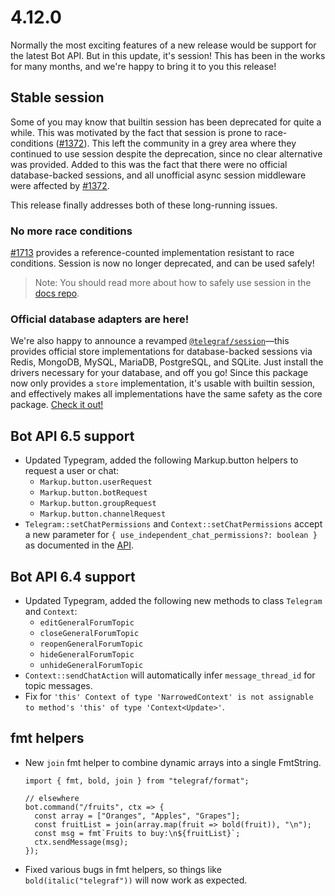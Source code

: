 # 4.12.0

Normally the most exciting features of a new release would be support for the latest Bot API. But in this update, it's session! This has been in the works for many months, and we're happy to bring it to you this release!

## Stable session

Some of you may know that builtin session has been deprecated for quite a while. This was motivated by the fact that session is prone to race-conditions ([#1372](https://github.com/telegraf/telegraf/issues/1372)). This left the community in a grey area where they continued to use session despite the deprecation, since no clear alternative was provided. Added to this was the fact that there were no official database-backed sessions, and all unofficial async session middleware were affected by [#1372](https://github.com/telegraf/telegraf/issues/1372).

This release finally addresses both of these long-running issues.

### No more race conditions

[#1713](https://github.com/telegraf/telegraf/pull/1713) provides a reference-counted implementation resistant to race conditions. Session is now no longer deprecated, and can be used safely!

> Note: You should read more about how to safely use session in the [docs repo](https://github.com/feathers-studio/telegraf-docs/blob/b694bcc36b4f71fb1cd650a345c2009ab4d2a2a5/guide/session.md).

### Official database adapters are here!

We're also happy to announce a revamped [`@telegraf/session`](https://github.com/telegraf/session)—this provides official store implementations for database-backed sessions via Redis, MongoDB, MySQL, MariaDB, PostgreSQL, and SQLite. Just install the drivers necessary for your database, and off you go! Since this package now only provides a `store` implementation, it's usable with builtin session, and effectively makes all implementations have the same safety as the core package. [Check it out!](https://github.com/telegraf/session)

## Bot API 6.5 support

- Updated Typegram, added the following Markup.button helpers to request a user or chat:
  - `Markup.button.userRequest`
  - `Markup.button.botRequest`
  - `Markup.button.groupRequest`
  - `Markup.button.channelRequest`
- `Telegram::setChatPermissions` and `Context::setChatPermissions` accept a new parameter for `{ use_independent_chat_permissions?: boolean }` as documented in the [API](https://core.telegram.org/bots/api#setchatpermissions).

## Bot API 6.4 support

- Updated Typegram, added the following new methods to class `Telegram` and `Context`:
  - `editGeneralForumTopic`
  - `closeGeneralForumTopic`
  - `reopenGeneralForumTopic`
  - `hideGeneralForumTopic`
  - `unhideGeneralForumTopic`
- `Context::sendChatAction` will automatically infer `message_thread_id` for topic messages.
- Fix for `'this' Context of type 'NarrowedContext' is not assignable to method's 'this' of type 'Context<Update>'`.

## fmt helpers

- New `join` fmt helper to combine dynamic arrays into a single FmtString.

  ```TS
  import { fmt, bold, join } from "telegraf/format";

  // elsewhere
  bot.command("/fruits", ctx => {
    const array = ["Oranges", "Apples", "Grapes"];
    const fruitList = join(array.map(fruit => bold(fruit)), "\n");
    const msg = fmt`Fruits to buy:\n${fruitList}`;
    ctx.sendMessage(msg);
  });
  ```

- Fixed various bugs in fmt helpers, so things like `bold(italic("telegraf"))` will now work as expected.
